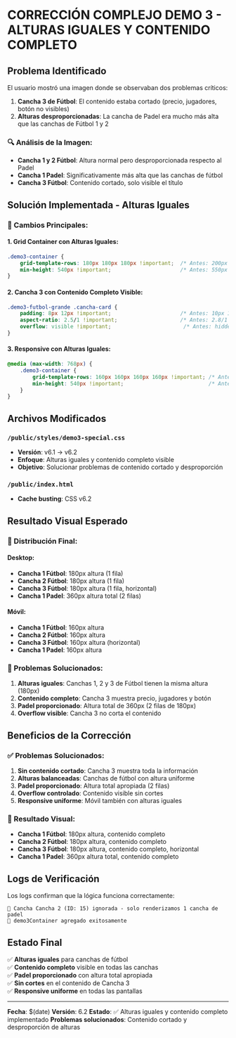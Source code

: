 # CORRECCIÓN COMPLEJO DEMO 3 - ALTURAS IGUALES Y CONTENIDO COMPLETO

## Problema Identificado

El usuario mostró una imagen donde se observaban dos problemas críticos:

1. **Cancha 3 de Fútbol**: El contenido estaba cortado (precio, jugadores, botón no visibles)
2. **Alturas desproporcionadas**: La cancha de Padel era mucho más alta que las canchas de Fútbol 1 y 2

### **🔍 Análisis de la Imagen:**

- **Cancha 1 y 2 Fútbol**: Altura normal pero desproporcionada respecto al Padel
- **Cancha 1 Padel**: Significativamente más alta que las canchas de fútbol
- **Cancha 3 Fútbol**: Contenido cortado, solo visible el título

## Solución Implementada - Alturas Iguales

### **🎯 Cambios Principales:**

#### **1. Grid Container con Alturas Iguales:**
```css
.demo3-container {
    grid-template-rows: 180px 180px 180px !important;  /* Antes: 200px 200px 150px */
    min-height: 540px !important;                      /* Antes: 550px */
}
```

#### **2. Cancha 3 con Contenido Completo Visible:**
```css
.demo3-futbol-grande .cancha-card {
    padding: 8px 12px !important;                      /* Antes: 10px 15px */
    aspect-ratio: 2.5/1 !important;                    /* Antes: 2.8/1 */
    overflow: visible !important;                       /* Antes: hidden */
}
```

#### **3. Responsive con Alturas Iguales:**
```css
@media (max-width: 768px) {
    .demo3-container {
        grid-template-rows: 160px 160px 160px 160px !important; /* Antes: 180px 180px 140px 180px */
        min-height: 540px !important;                           /* Antes: 550px */
    }
}
```

## Archivos Modificados

### `/public/styles/demo3-special.css`
- **Versión**: v6.1 → v6.2
- **Enfoque**: Alturas iguales y contenido completo visible
- **Objetivo**: Solucionar problemas de contenido cortado y desproporción

### `/public/index.html`
- **Cache busting**: CSS v6.2

## Resultado Visual Esperado

### **📐 Distribución Final:**

#### **Desktop:**
- **Cancha 1 Fútbol**: 180px altura (1 fila)
- **Cancha 2 Fútbol**: 180px altura (1 fila)  
- **Cancha 3 Fútbol**: 180px altura (1 fila, horizontal)
- **Cancha 1 Padel**: 360px altura total (2 filas)

#### **Móvil:**
- **Cancha 1 Fútbol**: 160px altura
- **Cancha 2 Fútbol**: 160px altura
- **Cancha 3 Fútbol**: 160px altura (horizontal)
- **Cancha 1 Padel**: 160px altura

### **🎯 Problemas Solucionados:**

1. **Alturas iguales**: Canchas 1, 2 y 3 de Fútbol tienen la misma altura (180px)
2. **Contenido completo**: Cancha 3 muestra precio, jugadores y botón
3. **Padel proporcionado**: Altura total de 360px (2 filas de 180px)
4. **Overflow visible**: Cancha 3 no corta el contenido

## Beneficios de la Corrección

### **✅ Problemas Solucionados:**

1. **Sin contenido cortado**: Cancha 3 muestra toda la información
2. **Alturas balanceadas**: Canchas de fútbol con altura uniforme
3. **Padel proporcionado**: Altura total apropiada (2 filas)
4. **Overflow controlado**: Contenido visible sin cortes
5. **Responsive uniforme**: Móvil también con alturas iguales

### **🎨 Resultado Visual:**

- **Cancha 1 Fútbol**: 180px altura, contenido completo
- **Cancha 2 Fútbol**: 180px altura, contenido completo
- **Cancha 3 Fútbol**: 180px altura, contenido completo, horizontal
- **Cancha 1 Padel**: 360px altura total, contenido completo

## Logs de Verificación

Los logs confirman que la lógica funciona correctamente:
```
🎨 Cancha Cancha 2 (ID: 15) ignorada - solo renderizamos 1 cancha de padel
🎨 demo3Container agregado exitosamente
```

## Estado Final

✅ **Alturas iguales** para canchas de fútbol  
✅ **Contenido completo** visible en todas las canchas  
✅ **Padel proporcionado** con altura total apropiada  
✅ **Sin cortes** en el contenido de Cancha 3  
✅ **Responsive uniforme** en todas las pantallas  

---
**Fecha**: $(date)
**Versión**: 6.2
**Estado**: ✅ Alturas iguales y contenido completo implementado
**Problemas solucionados**: Contenido cortado y desproporción de alturas
